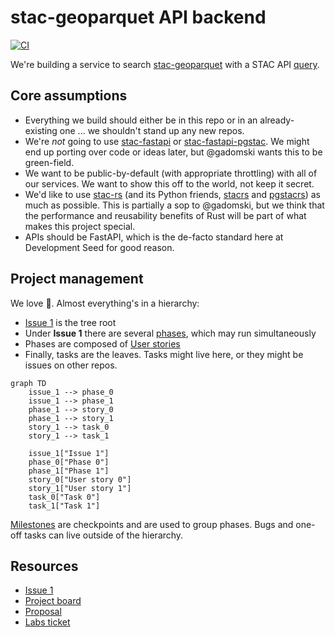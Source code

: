 # stac-geoparquet API backend

[![CI](https://github.com/developmentseed/labs-375-stac-geoparquet-backend/actions/workflows/ci.yml/badge.svg)](https://github.com/developmentseed/labs-375-stac-geoparquet-backend/actions/workflows/ci.yml)

We're building a service to search [stac-geoparquet](https://github.com/stac-utils/stac-geoparquet) with a STAC API [query](https://api.stacspec.org/v1.0.0/item-search/).

## Core assumptions

- Everything we build should either be in this repo or in an already-existing one ... we shouldn't stand up any new repos.
- We're _not_ going to use [stac-fastapi](https://github.com/stac-utils/stac-fastapi) or [stac-fastapi-pgstac](https://github.com/stac-utils/stac-fastapi-pgstac).
  We might end up porting over code or ideas later, but @gadomski wants this to be green-field.
- We want to be public-by-default (with appropriate throttling) with all of our services.
  We want to show this off to the world, not keep it secret.
- We'd like to use [stac-rs](https://github.com/stac-utils/stac-rs) (and its Python friends, [stacrs](https://github.com/gadomski/stacrs) and [pgstacrs](https://github.com/stac-utils/pgstacrs)) as much as possible.
  This is partially a sop to @gadomski, but we think that the performance and reusability benefits of Rust will be part of what makes this project special.
- APIs should be FastAPI, which is the de-facto standard here at Development Seed for good reason.

## Project management

We love 🌳.
Almost everything's in a hierarchy:

- [Issue 1](https://github.com/developmentseed/labs-375-stac-geoparquet-backend/issues/6) is the tree root
- Under **Issue 1** there are several [phases](https://github.com/orgs/developmentseed/projects/140/views/1), which may run simultaneously
- Phases are composed of [User stories](https://github.com/developmentseed/labs-375-stac-geoparquet-backend/issues?q=is%3Aissue%20label%3A%22user%20story%22)
- Finally, tasks are the leaves.
  Tasks might live here, or they might be issues on other repos.

```mermaid
graph TD
    issue_1 --> phase_0
    issue_1 --> phase_1
    phase_1 --> story_0
    phase_1 --> story_1
    story_1 --> task_0
    story_1 --> task_1

    issue_1["Issue 1"]
    phase_0["Phase 0"]
    phase_1["Phase 1"]
    story_0["User story 0"]
    story_1["User story 1"]
    task_0["Task 0"]
    task_1["Task 1"]
```

[Milestones](https://github.com/developmentseed/labs-375-stac-geoparquet-backend/milestones) are checkpoints and are used to group phases.
Bugs and one-off tasks can live outside of the hierarchy.

## Resources

- [Issue 1](https://github.com/developmentseed/labs-375-stac-geoparquet-backend/issues/6)
- [Project board](https://github.com/orgs/developmentseed/projects/140)
- [Proposal](https://docs.google.com/document/d/1xq3j5z2PT5HXHyFPCQFPplVnGHMeFWfjnp3wmp_kv24/edit?tab=t.0#heading=h.93utyws5dnx2)
- [Labs ticket](https://github.com/developmentseed/labs/issues/375)
